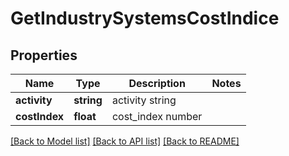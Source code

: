 # GetIndustrySystemsCostIndice

## Properties
Name | Type | Description | Notes
------------ | ------------- | ------------- | -------------
**activity** | **string** | activity string | 
**costIndex** | **float** | cost_index number | 

[[Back to Model list]](../README.md#documentation-for-models) [[Back to API list]](../README.md#documentation-for-api-endpoints) [[Back to README]](../README.md)


